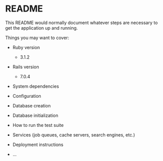 # README

This README would normally document whatever steps are necessary to get the
application up and running.

Things you may want to cover:

* Ruby version
    - 3.1.2
* Rails version
    - 7.0.4
* System dependencies

* Configuration

* Database creation

* Database initialization

* How to run the test suite

* Services (job queues, cache servers, search engines, etc.)

* Deployment instructions

* ...
